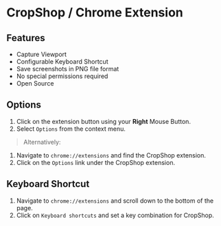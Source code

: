
# CropShop / Chrome Extension


## Features

- Capture Viewport
- Configurable Keyboard Shortcut
- Save screenshots in PNG file format
- No special permissions required
- Open Source


## Options

1. Click on the extension button using your **Right** Mouse Button.
2. Select `Options` from the context menu.

> Alternatively:

1. Navigate to `chrome://extensions` and find the CropShop extension.
2. Click on the `Options` link under the CropShop extension.


## Keyboard Shortcut

1. Navigate to `chrome://extensions` and scroll down to the bottom of the page.
2. Click on `Keyboard shortcuts` and set a key combination for CropShop.
